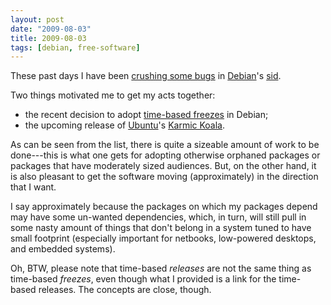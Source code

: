 ```yaml
---
layout: post
date: "2009-08-03"
title: 2009-08-03
tags: [debian, free-software]
---
```

These past days I have been
[crushing some bugs](http://bugs.debian.org/cgi-bin/pkgreport.cgi?maint=rbrito@ime.usp.br)
in [Debian](http://www.debian.org/)'s
[sid](http://www.debian.org/releases/sid).

Two things motivated me to get my acts together:

* the recent decision to adopt
  [time-based freezes](https://wiki.ubuntu.com/TimeBasedReleases) in
  Debian;
* the upcoming release of [Ubuntu](http://www.ubuntu.com/)'s
  [Karmic Koala](https://wiki.ubuntu.com/Releases).

As can be seen from the list, there is quite a sizeable amount of
work to be done---this is what one gets for adopting otherwise
orphaned packages or packages that have moderately sized audiences.
But, on the other hand, it is also pleasant to get the software
moving (approximately) in the direction that I want.

I say approximately because the packages on which my packages
depend may have some un-wanted dependencies, which, in turn, will
still pull in some nasty amount of things that don't belong in a
system tuned to have small footprint (especially important for
netbooks, low-powered desktops, and embedded systems).

Oh, BTW, please note that time-based *releases* are not the same
thing as time-based *freezes*, even though what I provided is a
link for the time-based releases. The concepts are close, though.


